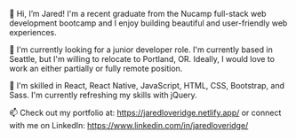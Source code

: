 👋 Hi, I’m Jared! I'm a recent graduate from the Nucamp full-stack web development bootcamp and I enjoy building beautiful and user-friendly web experiences.

👀 I'm currently looking for a junior developer role. I'm currently based in Seattle, but I'm willing to relocate to Portland, OR. Ideally, I would love to work an either partially or fully remote position.

🌱 I'm skilled in React, React Native, JavaScript, HTML, CSS, Bootstrap, and Sass. I'm currently refreshing my skills with jQuery. 

📫 Check out my portfolio at: https://jaredloveridge.netlify.app/ or connect with me on LinkedIn: https://www.linkedin.com/in/jaredloveridge/

<!---
jaredl85/jaredl85 is a ✨ special ✨ repository because its `README.md` (this file) appears on your GitHub profile.
You can click the Preview link to take a look at your changes.
--->
